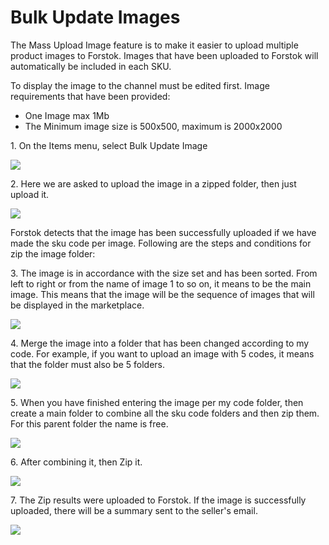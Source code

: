 # Bulk Update Images

The Mass Upload Image feature is to make it easier to upload multiple product images to Forstok. Images that have been uploaded to Forstok will automatically be included in each SKU.

To display the image to the channel must be edited first. Image requirements that have been provided:

* One Image max 1Mb
* The Minimum image size is 500x500, maximum is 2000x2000

1\. On the Items menu, select Bulk Update Image

![](https://s3.amazonaws.com/cdn.freshdesk.com/data/helpdesk/attachments/production/48080561759/original/dSKWVDpju1cDKj0Yl9FsVedtWV6weZIPzw.png?1610360492=)

2\. Here we are asked to upload the image in a zipped folder, then just upload it.

![](https://s3.amazonaws.com/cdn.freshdesk.com/data/helpdesk/attachments/production/48044259237/original/tF7LTf8JRCMO2B8kBNKdR8ZDsD86WNOAuQ.png?1591960173=)

Forstok detects that the image has been successfully uploaded if we have made the sku code per image. Following are the steps and conditions for zip the image folder:

3\. The image is in accordance with the size set and has been sorted. From left to right or from the name of image 1 to so on, it means to be the main image. This means that the image will be the sequence of images that will be displayed in the marketplace.

![](https://s3.amazonaws.com/cdn.freshdesk.com/data/helpdesk/attachments/production/48044259236/original/JX5riGl7AOtPoD5qWBRLnlyvYgO6G-XVCg.png?1591960173=)

4\. Merge the image into a folder that has been changed according to my code. For example, if you want to upload an image with 5 codes, it means that the folder must also be 5 folders.

![](https://s3.amazonaws.com/cdn.freshdesk.com/data/helpdesk/attachments/production/48044259239/original/NYhX4zQuqgqU5SDI7A0dTsT2FmXe0nLCIg.png?1591960173=)

5\. When you have finished entering the image per my code folder, then create a main folder to combine all the sku code folders and then zip them. For this parent folder the name is free.

![](https://s3.amazonaws.com/cdn.freshdesk.com/data/helpdesk/attachments/production/48044259234/original/aWzKoTWy4BWW94427Urdr-96057BgBXVSQ.png?1591960172=)

6\. After combining it, then Zip it.

![](https://s3.amazonaws.com/cdn.freshdesk.com/data/helpdesk/attachments/production/48044259235/original/KyMTTcxwdVM3rd\_Al0xpAMVAFUVFCbdd1Q.png?1591960172=)

7\. The Zip results were uploaded to Forstok. If the image is successfully uploaded, there will be a summary sent to the seller's email.[\
](https://docs.forstok.com/knowledge-base/items/add-master-product)

![](https://s3.amazonaws.com/cdn.freshdesk.com/data/helpdesk/attachments/production/48044259240/original/UxoO6VOwlml\_J-rnUXyUiiUrPiK3vv\_9IA.png?1591960173=)
